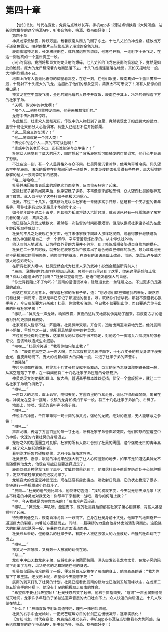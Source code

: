 # 第四十章
        【告知书友，时代在变化，免费站点难以长存，手机app多书源站点切换看书大势所趋，站长给你推荐的这个换源APP，听书音色多、换源、找书都好使！】
       第四十章
       神灵龙穿云破雾，腾跃万里，载着辰南从西方飞回了东土。十七八丈长的神龙身，绽放出万千道金色霞光，映射的整片天际都充满了璀璨的金色光辉。
       辰南脚踏神龙背，长发根根倒立，体外魔焰熊熊燃烧，他弯弓开箭，一连射下十头飞龙，在这一刻他真如一个盖世魔王一般。
       小小的箭羽，竟然将那巨大的龙头射的爆碎，七八丈长的飞龙在辰南的箭羽之下，竟然是如此的脆弱。庞大的龙尸翻滚着向地面坠落下去，十头飞龙接连砸落在地面，真如天摇地动一般，大地剧烈颤动不已。
       地面上所有人皆无比震惊的仰望着高空，在这一刻，在他们眼里，辰南真如一个盖世魔神一般，十箭射下十头庞大的飞龙，这超出了他们的想象空间，简直太不可思议了！所有人都惊的目瞪口呆！
       神灵龙在空中盘旋飞腾，金色的霞光耀的人睁不开双眼，辰南立于其上，冷冷的俯视着下方的杜家子弟。
       “天啊，传说中的神龙啊！”
       “那个人……他居然乘神龙而来，他是来援救我们的。”
       龙府中传出阵阵惊呼。
       与此相反，杜家众人面如死灰，传说中的人物赶到了这里，竟然表现出了如此强大的武力，盖世十箭让大部分人心胆俱寒，有些人已经忍不住开始颤栗。
       “这……恶魔真的复活了！”
       “他……简直就是一个非人类！”
       “传说中的这个人……真的不可战胜啊！”
       “家族中的长老们不出，还有谁能够与之争锋？！”
       杜家众人感觉到了莫大的压力，同时想起了背叛辰家后可能触发的可怕诅咒，他们心中充满了恐惧。
       不过在这一刻，有一个人显得格外与众不同。杜昊异常沉着冷静，他嘴角带着冷笑。仰头望着空中地辰南，清冷的眼神在刹那间闪过一道戾色，原本英俊的面孔显得有些狰狞，高大挺拔的身躯的给人一股阴森可怕的感觉。
       “哈……哈哈哈……”
       杜昊并未因辰南表现出的超绝实力而变色，反而仰天狂笑了起来。
       这些杜家子弟听闻笑声后，似乎安稳了许多，不再像刚才那般恐惧，众人望向杜昊的眼神充满了敬畏。此人似乎给了这些杜家子弟极大地信心。
       杜昊，不过二十几岁，但其修为足以令杜家老一辈诸多高手汗颜，这是有一个天才型的青年高手，号称杜家有史以来最具才华的奇才之一。
       如今他年龄不过二十五岁，但其修为却即将踏入六阶领域，或者说已经有一只脚踏进了东方武者的第六境——真武之境。
       他已经破入真武之境数次，虽然每一次驻留的时间都很短暂。但足以傲视杜家诸多祖先在此年龄段所取得成就了。
       杜昊的不凡之处表现在多方面，他并未像家族中同龄人那样吃灵药，或者得蒙长老馈赠功力，他的神通都是自己一步一个脚印，辛辛苦苦修炼出来的。从未仰仗过外物。
       他认同前人地说法，认为得自外界的力量并不纯粹，到了修炼后期会阻碍自身修为的提升。
       杜昊在二十岁的时候，就开始在辰家玄功中摸索出了适合他自己修炼的功法。最为难得地是他不是机械似的照搬修炼，他修创性的继承，在原有的法诀基础上改造、创新，发展出许多威力强大地玄妙奇功。
       在所有杜家人眼中，杜昊定然会成为杜家未来的武神！必然会超越所有前人！
       “辰南，没想到你的动作竟然如此迅速，居然不远万里赶到了这里，你来这里是想阻止我吗？你认为能阻止的了我吗？”杜昊仰望着高空。话语中透发着强大的自信。
       “你觉得我阻止不了你吗？”辰南的话语很冰冷，隐隐透发出一丝轻蔑之态，不过更多的是高昂的战意。
       他站在神灵龙地背上，俯视着杜家的所有子弟，道：“想必你们都已知道我的来历，既然你们和杜昊一同而来，定然是早已忘记了那遥远的誓言。哼，既然你们想杀我。那就不要怪我心狠手辣了。今日辰某要大开杀戒！杜昊，你给我听清楚。今日我不仅要阻止你，而且要杀光你带出来的所有杜家子弟！”
       “嗷吼……”神灵龙一声龙啸，响彻云霄，直震的这片天地都仿佛晃动了起来，将辰南方才的话语衬托的更加具有威势。
       杜家所有人皆忍不住一阵胆寒。杜昊微眯双眼，开合间，透射出两道冷森地光芒。他对辰南并不惧怕，早想与之一战，他所顾忌地是空中的神灵龙。
       不过他已经得到过密报，这条神龙地状态似乎很不稳定，对他这个一脚踏入六阶境界的强者来说，应该难以造成生命威胁。
       “嘿嘿……”杜昊冷笑道：“我看你如何阻止我？”
       “杀！”辰南在高空之上一声大喝，而后驾驭神灵龙俯冲而下，十七八丈长的神龙身洒下漫天金光，盘旋舞动而下，庞大的龙躯如巨大的闪电一般，冲进了杜家子弟的阵营中。
       “轰隆隆”
       整片空间都在震荡，神灵龙十几丈长的龙躯不断舞动，巨大的金色龙身如那钢铁长城一般，从高空砸落了下来，在一瞬间便将二十几名杜家子弟压砸的骨断筋折。
       神灵龙庞大的龙躯如巨山、似大岳，普通高手根本难以抵挡，仅仅一个盘旋俯冲，就让二十名杜家子弟魂飞魄散了。
       “嗷吼……”
       一声巨大的龙啸，直上云霄，响彻天地，方圆百里的飞禽走兽，无比吓得战战兢兢，匍匐在地。神灵龙在空中一摆尾，长硕的龙身如横扫千军一般，将三十几名杜家子弟抽飞、击碎了。
       地面上，惨嚎、惊恐的哀叫声不绝于耳。
       “嗷吼……”
       传说中的神兽，千百年难得一现世间的神灵龙，强绝的龙威，绝对的震撼，无人能够与之争锋！
       “嗷吼……”
       声声龙啸，传遍了方圆百里的每一寸土地，所有杜家子弟皆面如死灰，他们惊恐的望着空中的神兽，快速的向着杜昊的身后退去。
       龙府之外的包围圈立时瓦解，杜家的所有人都汇合到了杜昊的周围，这个强绝无匹的青年高手，成了众人依托的保护者。
       看到刚才短暂的碰撞结果，龙府传出阵阵欢呼声。
       杜昊愤怒、震惊，眼前的神龙果然强大到了让人心惊胆颤的地步，如果不是知道这条神龙不能随便挥动龙力，他现在可能已经要选择退走了。
       辰南驾驭着神灵龙飞到了高空，立威的效果达到了，他相信杜家子弟现在绝对处于心惊胆颤中，定然不敢轻举妄动而进攻龙家了。
       龙躯变大的龙宝宝神武无比，现在还没有露出疲态，吸收射日箭后，它的状态稳定了很多，能够进行一些规模较小的战斗了。
       “辰南……”杜昊的语气无比寒冷，他咬牙切齿道：“我的初衷不变，今天就是想灭掉龙家！状态不稳定的神灵龙对我无效！你尽早下来和我一战吧，看你如何阻止我？”
       “哼，今天我就是为宰你而来的！”辰南冷声回应道。
       “嗷吼……”神灵龙一声吼啸，盘旋而下，惊的杜昊身后的那些杜家子弟心胆俱寒，有些人甚至颤抖了起来。
       待到来到低空后，辰南自神龙背上一跃而下，立身在杜昊身前十丈处，他脚下的地面崩开一道道巨大的裂痕，向着前方蔓延而去。同时，一股磅礴的力量自他身体出汹涌澎湃而出，这股强大的能量流似飓风一般，狂暴的向着对面涌动而去。
       杜昊纹丝未动，但他身后的杜家子弟，有数十人被这股强大的力量波动，击撞的吐血翻飞了出去。
       “嗷吼……”
       神灵龙一声吼啸，又有数十人被震的翻倒在地。
       “杀……”
       龙府中冲出无数龙家子弟，反将杜家子弟团团包围。满头白发苍苍龙老太爷，在龙子风的陪同下走出了龙府，风华绝代的龙舞跟随在他的身边。
       杜昊仅仅回头冷冷的看了一眼，便又将目光定格在了辰南的身上，他冷森森的道：“我为你摆下了帝王擂，还没用上呢，希望你今天能够不死！”
       辰南的到来打乱了杜昊的计划，杜昊已经看出辰南的修为也已达到五阶顶峰状态，在龙家三位五阶高手的环视下，他没有十足的把握取走辰南的性命。
       “希望你不要让我失望啊！”杜昊残忍的笑了起来，他右手斜指南天，“铿锵”一声金属颤音响彻天地间，龙家许多年轻的子弟被这道声音震的大口吐血不止，众人快速的向后退去，十几人软倒在地上。
       “什么？！”辰南双眼中射出两道神光，瞳孔一阵剧烈收缩。
       杜昊的右手中金光灿灿，一把光芒璀璨夺目的长剑正在慢慢凝形，逐渐实质化！
       【告知书友，时代在变化，免费站点难以长存，手机app多书源站点切换看书大势所趋，站长给你推荐的这个换源APP，听书音色多、换源、找书都好使！】
